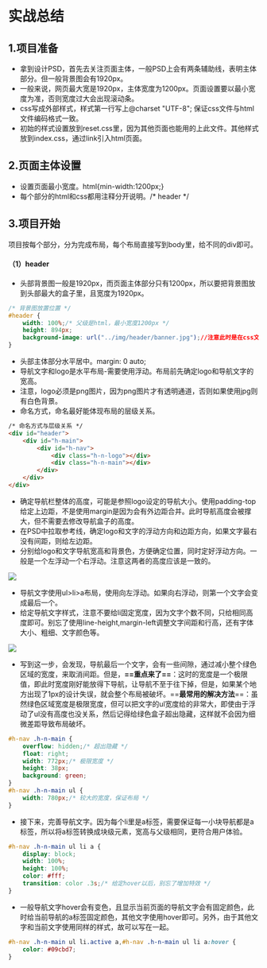 # 实战总结

## 1.项目准备

- 拿到设计PSD，首先去关注页面主体，一般PSD上会有两条辅助线，表明主体部分。但一般背景图会有1920px。
- 一般来说，网页最大宽是1920px，主体宽度为1200px。页面设置要以最小宽度为准，否则宽度过大会出现滚动条。
- css写成外部样式，样式第一行写上@charset "UTF-8"; 保证css文件与html文件编码格式一致。
- 初始的样式设置放到reset.css里，因为其他页面也能用的上此文件。其他样式放到index.css，通过link引入html页面。

## 2.页面主体设置

- 设置页面最小宽度。html{min-width:1200px;}
- 每个部分的html和css都用注释分开说明。<!-- header start -->/* header */

## 3.项目开始

项目按每个部分，分为完成布局，每个布局直接写到body里，给不同的div即可。

#### （1）header

- 头部背景图一般是1920px，而页面主体部分只有1200px，所以要把背景图放到头部最大的盒子里，且宽度为1920px。

```css
/* 背景图放置位置 */
#header {
    width: 100%;/* 父级是html，最小宽度1200px */
    height: 894px;
    background-image: url("../img/header/banner.jpg");//注意此时是在css文件里，所以路径应该是这样书写
}
```

- 头部主体部分水平居中。margin: 0 auto;
- 导航文字和logo是水平布局-需要使用浮动。布局前先确定logo和导航文字的宽高。
- 注意，logo必须是png图片，因为png图片才有透明通道，否则如果使用jpg则有白色背景。
- 命名方式，命名最好能体现布局的层级关系。

```html
/* 命名方式与层级关系 */
<div id="header">
    <div id="h-main">
        <div id="h-nav">
            <div class="h-n-logo"></div>
            <div class="h-n-main"></div>
        </div>
    </div>
</div>
```

- 确定导航栏整体的高度，可能是参照logo设定的导航大小。使用padding-top给定上边距，不是使用margin是因为会有外边距合并。此时导航高度会被撑大，但不需要去修改导航盒子的高度。
- 在PSD中拉取参考线，确定logo和文字的浮动方向和边距方向，如果文字最右没有间距，则给左边距。
- 分别给logo和文字导航宽高和背景色，方便确定位置，同时定好浮动方向。一般是一个左浮动一个右浮动。注意这两者的高度应该是一致的。

![](G:\WEB前端系统班\HTML精英实验班课堂操作&作业\笔记\pic\35.png)

- 导航文字使用ul>li>a布局，使用向左浮动。如果向右浮动，则第一个文字会变成最后一个。
- 给定导航文字样式，注意不要给li固定宽度，因为文字个数不同，只给相同高度即可。别忘了使用line-height,margin-left调整文字间距和行高，还有字体大小、粗细、文字颜色等。

![](G:\WEB前端系统班\HTML精英实验班课堂操作&作业\笔记\pic\36.png)

- 写到这一步，会发现，导航最后一个文字，会有一些间隙，通过减小整个绿色区域的宽度，来取消间距。但是，**==重点来了==**：这时的宽度是一个极限值，即此时宽度刚好能放得下导航，让导航不至于往下掉，但是，如果某个地方出现了1px的设计失误，就会整个布局被破坏。==**最常用的解决方法**==：虽然绿色区域宽度是极限宽度，但可以把文字的ul宽度给的非常大，即使由于浮动了ul没有高度也没关系，然后记得给绿色盒子超出隐藏，这样就不会因为细微差距导致布局破坏。

```css
#h-nav .h-n-main {
    overflow: hidden;/* 超出隐藏 */
    float: right;
    width: 772px;/* 极限宽度 */
    height: 38px;
    background: green;
}
#h-nav .h-n-main ul {
    width: 780px;/* 较大的宽度，保证布局 */
}
```

- 接下来，完善导航文字。因为每个li里是a标签，需要保证每一小块导航都是a标签，所以将a标签转换成块级元素，宽高与父级相同，更符合用户体验。

```Css
#h-nav .h-n-main ul li a {
    display: block;
    width: 100%;
    height: 100%;
    color: #fff;
    transition: color .3s;/* 给定hover以后，别忘了增加特效 */
}
```

- 一般导航文字hover会有变色，且显示当前页面的导航文字会有固定颜色，此时给当前导航的a标签固定颜色，其他文字使用hover即可。另外，由于其他文字和当前文字使用同样的样式，故可以写在一起。

```css
#h-nav .h-n-main ul li.active a,#h-nav .h-n-main ul li a:hover {
    color: #09cbd7;
}
```


